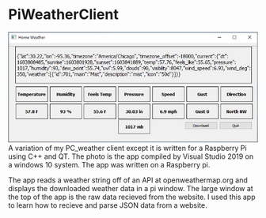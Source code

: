 # PiWeatherClient
![Client Photo](https://github.com/bonnette/genweather/blob/main/piclient.jpg)
<br>
A variation of my PC_weather client except it is written for a Raspberry Pi using C++ and QT.
The photo is the app compiled by Visual Studio 2019 on a windows 10 system. The app was written on a Raspberry pi.

The app reads a weather string off of an API at openweathermap.org and displays the 
downloaded weather data in a pi window. The large window at the top of the app is the raw data recieved from the website.
I used this app to learn how to recieve and parse JSON data from a website.
